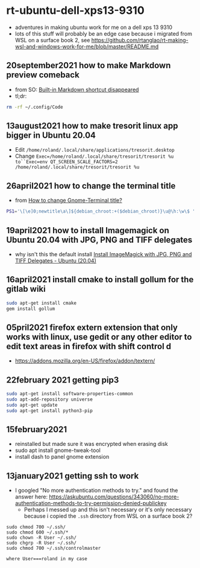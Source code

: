 # rt-ubuntu-dell-xps13-9310

* adventures in making ubuntu work for me on a dell xps 13 9310
* lots of this stuff will probably be an edge case because i migrated from WSL on a surface book 2, see https://github.com/rtanglao/rt-making-wsl-and-windows-work-for-me/blob/master/README.md

## 20september2021 how to make Markdown preview comeback
* from SO: [Built-in Markdown shortcut disappeared](https://stackoverflow.com/questions/54386863/built-in-markdown-shortcut-disappeared)
* tl;dr:
```bash
rm -rf ~/.config/Code
```
## 13august2021 how to make tresorit linux app bigger in Ubuntu 20.04

* Edit `/home/roland/.local/share/applications/tresorit.desktop`
* Change `Exec=/home/roland/.local/share/tresorit/tresorit %u to``Exec=env QT_SCREEN_SCALE_FACTORS=2 /home/roland/.local/share/tresorit/tresorit %u`

## 26april2021 how to change the terminal title
* from [How to change Gnome-Terminal title?](https://askubuntu.com/questions/22413/how-to-change-gnome-terminal-title)
```bash
PS1='\[\e]0;newtitle\a\]${debian_chroot:+($debian_chroot)}\u@\h:\w\$ '
```

## 19april2021 how to install Imagemagick on Ubuntu 20.04 with JPG, PNG and TIFF delegates
* why isn't this the default install
[Install ImageMagick with JPG, PNG and TIFF Delegates - Ubuntu (20.04)](https://gist.github.com/nickferrando/fb0a44d707c8c3efd92dedd0f79d2911)

## 16april2021 install cmake to install gollum for the gitlab wiki
```bash
sudo apt-get install cmake
gem install gollum
```
## 05pril2021 firefox extern extension that only works with linux, use gedit or any other editor to edit text areas in firefox with shift control d
* https://addons.mozilla.org/en-US/firefox/addon/textern/
## 22february 2021 getting pip3

```bash
sudo apt-get install software-properties-common
sudo apt-add-repository universe
sudo apt-get update
sudo apt-get install python3-pip
```

## 15february2021

* reinstalled but made sure it was encrypted when erasing disk
* sudo apt install gnome-tweak-tool
* install dash to panel gnome extension

## 13january2021 getting ssh to work


* I googled "No more authentication methods to try." and found the 
answer here: https://askubuntu.com/questions/343060/no-more-authentication-methods-to-try-permission-denied-publickey
  * Perhaps I messed up and this isn't necessary or it's only necessary because i copied the `.ssh` directory from WSL on a surface book 2?

```
sudo chmod 700 ~/.ssh/
sudo chmod 600 ~/.ssh/*
sudo chown -R User ~/.ssh/
sudo chgrp -R User ~/.ssh/
sudo chmod 700 ~/.ssh/controlmaster

where User===roland in my case
```
